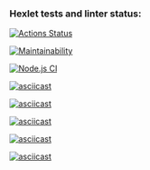 ### Hexlet tests and linter status:
[![Actions Status](https://github.com/Godiluck/frontend-project-lvl1/workflows/hexlet-check/badge.svg?branch=)](https://github.com/Godiluck/frontend-project-lvl1/actions?query=branch:)

[![Maintainability](https://api.codeclimate.com/v1/badges/a99a88d28ad37a79dbf6/maintainability)](https://codeclimate.com/github/codeclimate/codeclimate/maintainability)

[![Node.js CI](https://github.com/Godiluck/frontend-project-lvl1/actions/workflows/node.js.yml/badge.svg)](https://github.com/Godiluck/frontend-project-lvl1/actions/workflows/node.js.yml)

[![asciicast](https://asciinema.org/a/NjWbTGBoKJhiRMJtCbKmQIlmS.svg)](https://asciinema.org/a/NjWbTGBoKJhiRMJtCbKmQIlmS)

[![asciicast](https://asciinema.org/a/KTe3e0D9VCf403UpqO9qmxGoD.svg)](https://asciinema.org/a/KTe3e0D9VCf403UpqO9qmxGoD)

[![asciicast](https://asciinema.org/a/kO23k1wuphc2dCcWHO6PY5mv1.svg)](https://asciinema.org/a/kO23k1wuphc2dCcWHO6PY5mv1)

[![asciicast](https://asciinema.org/a/g3mR44peLN2I1SwwADLddwqig.svg)](https://asciinema.org/a/g3mR44peLN2I1SwwADLddwqig)

[![asciicast](https://asciinema.org/a/GDrryXnf3ywiUxFnWlDrxNQ5p.svg)](https://asciinema.org/a/GDrryXnf3ywiUxFnWlDrxNQ5p)